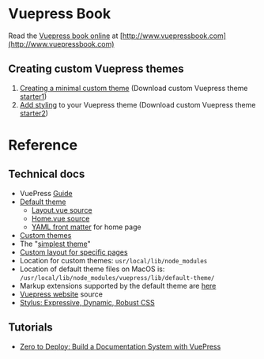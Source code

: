 # Vuepress Book

Read the [Vuepress book online](http://www.vuepressbook.com) at [http://www.vuepressbook.com](http://www.vuepressbook.com)

## Creating custom Vuepress themes

1. [Creating a minimal custom theme](custom1.md) (Download custom Vuepress theme [starter1](https://github.com/tomcam/vuepress-theme-starter1))
2. [Add styling](custom2.md) to your Vuepress theme (Download custom Vuepress theme [starter2](https://github.com/tomcam/vuepress-theme-starter2))

# Reference

## Technical docs

* VuePress [Guide](https://vuepress.vuejs.org/guide/)
* [Default theme](https://github.com/vuejs/vuepress/tree/master/lib/default-theme)
  - [Layout.vue source](https://github.com/vuejs/vuepress/blob/master/lib/default-theme/Layout.vue)
  - [Home.vue source](https://github.com/vuejs/vuepress/blob/master/lib/default-theme/Home.vue)
  - [YAML front matter](https://vuepress.vuejs.org/default-theme-config/#homepage) for home page
* [Custom themes](https://vuepress.vuejs.org/guide/custom-themes.html)
* The "[simplest theme](https://vuepress.vuejs.org/guide/custom-themes.html#content-outlet)"
* [Custom layout for specific pages](https://vuepress.vuejs.org/default-theme-config/#custom-layout-for-specific-pages)
* Location for custom themes: `usr/local/lib/node_modules`
* Location of default theme files on MacOS is: `/usr/local/lib/node_modules/vuepress/lib/default-theme/`
* Markup extensions supported by the default theme are [here](https://github.com/vuejs/vuepress/blob/master/lib/markdown/index.js)
* [Vuepress website](https://github.com/vuejs/vuepress/tree/master/docs) source
* [Stylus: Expressive, Dynamic, Robust CSS](http://stylus-lang.com/)

## Tutorials
* [Zero to Deploy: Build a Documentation System with VuePress](https://scotch.io/tutorials/zero-to-deploy-build-a-documentation-system-with-vue-and-vuepress)

